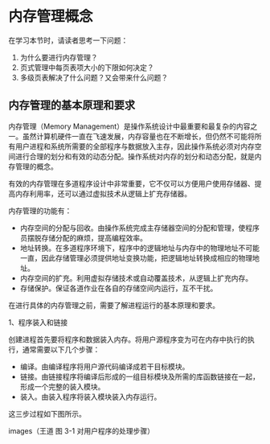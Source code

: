 # 内存管理概念

在学习本节时，请读者思考一下问题：

1. 为什么要进行内存管理？
2. 页式管理中每页表项大小的下限如何决定？
3. 多级页表解决了什么问题？又会带来什么问题？

## 内存管理的基本原理和要求

内存管理（Memory Management）是操作系统设计中最重要和最复杂的内容之一。虽然计算机硬件一直在飞速发展，内存容量也在不断增长，但仍然不可能将所有用户进程和系统所需要的全部程序与数据放入主存，因此操作系统必须对内存空间进行合理的划分和有效的动态分配。操作系统对内存的划分和动态分配，就是内存管理的概念。

有效的内存管理在多道程序设计中非常重要，它不仅可以方便用户使用存储器、提高内存利用率，还可以通过虚拟技术从逻辑上扩充存储器。

内存管理的功能有：

- 内存空间的分配与回收。由操作系统完成主存储器空间的分配和管理，使程序员摆脱存储分配的麻烦，提高编程效率。
- 地址转换。在多道程序环境下，程序中的逻辑地址与内存中的物理地址不可能一直，因此存储管理必须提供地址变换功能，把逻辑地址转换成相应的物理地址。
- 内存空间的扩充。利用虚拟存储技术或自动覆盖技术，从逻辑上扩充内存。
- 存储保护。保证各道作业在各自的存储空间内运行，互不干扰。

在进行具体的内存管理之前，需要了解进程运行的基本原理和要求。

1、程序装入和链接

创建进程首先要将程序和数据装入内存。将用户源程序变为可在内存中执行的执行，通常需要以下几个步骤：

- 编译。由编译程序将用户源代码编译成若干目标模块。
- 链接。由链接程序将编译后形成的一组目标模块及所需的库函数链接在一起，形成一个完整的装入模块。
- 装入。由装入程序将装入模块装入内存运行。

这三步过程如下图所示。

images（王道 图 3-1 对用户程序的处理步骤）